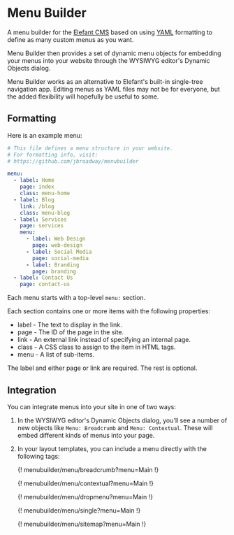 # Menu Builder

A menu builder for the [Elefant CMS](http://www.elefantcms.com/)
based on using [YAML](http://www.yaml.org/) formatting to define
as many custom menus as you want.

Menu Builder then provides a set of dynamic menu objects for
embedding your menus into your website through the WYSIWYG
editor's Dynamic Objects dialog.

Menu Builder works as an alternative to Elefant's built-in
single-tree navigation app. Editing menus as YAML files may
not be for everyone, but the added flexibility will hopefully
be useful to some.

## Formatting

Here is an example menu:

```yaml
# This file defines a menu structure in your website.
# For formatting info, visit:
# https://github.com/jbroadway/menubuilder

menu:
  - label: Home
    page: index
    class: menu-home
  - label: Blog
    link: /blog
    class: menu-blog
  - label: Services
    page: services
    menu:
      - label: Web Design
        page: web-design
      - label: Social Media
        page: social-media
      - label: Branding
        page: branding
  - label: Contact Us
    page: contact-us
```

Each menu starts with a top-level `menu:` section.

Each section contains one or more items with the following properties:

* label - The text to display in the link.
* page - The ID of the page in the site.
* link - An external link instead of specifying an internal page.
* class - A CSS class to assign to the item in HTML tags.
* menu - A list of sub-items.

The label and either page or link are required. The rest is optional.

## Integration

You can integrate menus into your site in one of two ways:

1. In the WYSIWYG editor's Dynamic Objects dialog, you'll see a number
of new objects like `Menu: Breadcrumb` and `Menu: Contextual`. These will
embed different kinds of menus into your page.

2. In your layout templates, you can include a menu directly with the
following tags:

    {! menubuilder/menu/breadcrumb?menu=Main !}
    
    {! menubuilder/menu/contextual?menu=Main !}
    
    {! menubuilder/menu/dropmenu?menu=Main !}
    
    {! menubuilder/menu/single?menu=Main !}
    
    {! menubuilder/menu/sitemap?menu=Main !}
